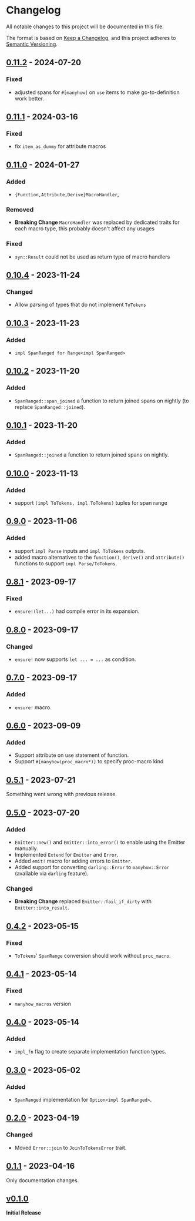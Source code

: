 # Changelog
All notable changes to this project will be documented in this file.

The format is based on [Keep a Changelog](https://keepachangelog.com/en/1.0.0/),
and this project adheres to [Semantic Versioning](https://semver.org/spec/v2.0.0.html).

<!-- ## [Unreleased] -->
## [0.11.2] - 2024-07-20
### Fixed
- adjusted spans for `#[manyhow]` on `use` items to make go-to-definition work better.

## [0.11.1] - 2024-03-16
### Fixed
- fix `item_as_dummy` for attribute macros

## [0.11.0] - 2024-01-27
### Added
- `{Function,Attribute,Derive}MacroHandler`,

### Removed
- **Breaking Change** `MacroHandler` was replaced by dedicated traits for each macro type, this probably doesn't affect any usages

### Fixed
- `syn::Result` could not be used as return type of macro handlers

## [0.10.4] - 2023-11-24
### Changed
- Allow parsing of types that do not implement `ToTokens`

## [0.10.3] - 2023-11-23
### Added
- `impl SpanRanged for Range<impl SpanRanged>`

## [0.10.2] - 2023-11-20
### Added
- `SpanRanged::span_joined` a function to return joined spans on nightly (to replace `SpanRanged::joined`).

## [0.10.1] - 2023-11-20
### Added
- `SpanRanged::joined` a function to return joined spans on nightly.
## [0.10.0] - 2023-11-13
### Added
- support `(impl ToTokens, impl ToTokens)` tuples for span range

## [0.9.0] - 2023-11-06
### Added
- support `impl Parse` inputs and `impl ToTokens` outputs.
- added macro alternatives to the `function()`, `derive()` and `attribute()` functions to support `impl Parse/ToTokens`.

## [0.8.1] - 2023-09-17
### Fixed
- `ensure!(let...)` had compile error in its expansion.

## [0.8.0] - 2023-09-17
### Changed
- `ensure!` now supports `let ... = ...` as condition.

## [0.7.0] - 2023-09-17
### Added
- `ensure!` macro.

## [0.6.0] - 2023-09-09
### Added
- Support attribute on use statement of function.
- Support `#[manyhow(proc_macro*)]` to specify proc-macro kind

## [0.5.1] - 2023-07-21
Something went wrong with previous release.

## [0.5.0] - 2023-07-20
### Added
- `Emitter::new()` and `Emitter::into_error()` to enable using the Emitter manually.
- Implemented `Extend` for `Emitter` and `Error`.
- Added `emit!` macro for adding errors to `Emitter`.
- Added support for converting `darling::Error` to `manyhow::Error` (available via `darling` feature).

### Changed
- **Breaking Change** replaced `Emitter::fail_if_dirty` with `Emitter::into_result`.

## [0.4.2] - 2023-05-15
### Fixed
- `ToTokens`' `SpanRange` conversion should work without `proc_macro`.

## [0.4.1] - 2023-05-14
### Fixed
- `manyhow_macros` version

## [0.4.0] - 2023-05-14
### Added
- `impl_fn` flag to create separate implementation function types.

## [0.3.0] - 2023-05-02
### Added
- `SpanRanged` implementation for `Option<impl SpanRanged>`.

## [0.2.0] - 2023-04-19
### Changed
- Moved `Error::join` to `JoinToTokensError` trait.

## [0.1.1] - 2023-04-16
Only documentation changes.

## [v0.1.0] 
**Initial Release**

[unreleased]: https://github.com/ModProg/manyhow/compare/v0.11.2...HEAD
[0.11.2]: https://github.com/ModProg/manyhow/compare/v0.11.1...v0.11.2
[0.11.1]: https://github.com/ModProg/manyhow/compare/v0.11.0...v0.11.1
[0.11.0]: https://github.com/ModProg/manyhow/compare/v0.10.4...v0.11.0
[0.10.4]: https://github.com/ModProg/manyhow/compare/v0.10.3...v0.10.4
[0.10.3]: https://github.com/ModProg/manyhow/compare/v0.10.2...v0.10.3
[0.10.2]: https://github.com/ModProg/manyhow/compare/v0.10.1...v0.10.2
[0.10.1]: https://github.com/ModProg/manyhow/compare/v0.10.0...v0.10.1
[0.10.0]: https://github.com/ModProg/manyhow/compare/v0.9.0...v0.10.0
[0.9.0]: https://github.com/ModProg/manyhow/compare/v0.8.1...v0.9.0
[0.8.1]: https://github.com/ModProg/manyhow/compare/v0.8.0...v0.8.1
[0.8.0]: https://github.com/ModProg/manyhow/compare/v0.7.0...v0.8.0
[0.7.0]: https://github.com/ModProg/manyhow/compare/v0.6.0...v0.7.0
[0.6.0]: https://github.com/ModProg/manyhow/compare/v0.5.1...v0.6.0
[0.5.1]: https://github.com/ModProg/manyhow/compare/v0.5.0...v0.5.1
[0.5.0]: https://github.com/ModProg/manyhow/compare/v0.4.2...v0.5.0
[0.4.2]: https://github.com/ModProg/manyhow/compare/v0.4.1...v0.4.2
[0.4.1]: https://github.com/ModProg/manyhow/compare/v0.4.0...v0.4.1
[0.4.0]: https://github.com/ModProg/manyhow/compare/v0.3.0...v0.4.0
[0.3.0]: https://github.com/ModProg/manyhow/compare/v0.2.0...v0.3.0
[0.2.0]: https://github.com/ModProg/manyhow/compare/v0.1.1...v0.2.0
[0.1.1]: https://github.com/ModProg/manyhow/compare/v0.1.0...v0.1.1
[v0.1.0]: https://github.com/ModProg/manyhow/tree/v0.1.0
